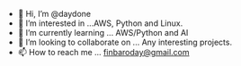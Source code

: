 - 👋 Hi, I’m @daydone
- 👀 I’m interested in ...AWS, Python and Linux.
- 🌱 I’m currently learning ... AWS/Python and AI
- 💞️ I’m looking to collaborate on ... Any interesting projects.
- 📫 How to reach me ... finbaroday@gmail.com

